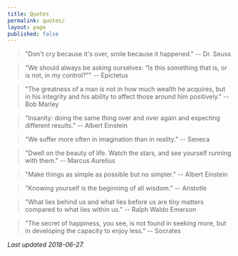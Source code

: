 ```yaml
---
title: Quotes
permalink: quotes/
layout: page
published: false
---
```

>"Don't cry because it's over, smile because it happened."
\-- Dr. Seuss

>"We should always be asking ourselves: “Is this something that is, or is not, in my control?”"
\-- Epictetus

>"The greatness of a man is not in how much wealth he acquires, but in his integrity and his ability to affect those around him positively."
\-- Bob Marley

>"Insanity: doing the same thing over and over again and expecting different results."
\-- Albert Einstein

>"We suffer more often in imagination than in reality."
\-- Seneca

>"Dwell on the beauty of life. Watch the stars, and see yourself running with them."
\-- Marcus Aurelius

>"Make things as simple as possible but no simpler."
\-- Albert Einstein

>"Knowing yourself is the beginning of all wisdom."
\-- Aristotle

>"What lies behind us and what lies before us are tiny matters compared to what lies within us."
\-- Ralph Waldo Emerson

>"The secret of happiness, you see, is not found in seeking more, but in developing the capacity to enjoy less."
\-- Socrates

*Last updated 2018-06-27.*